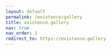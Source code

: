 ```yaml
---
layout: default
permalink: /existence/gallery
title: existence.gallery
nav: true
nav_order: 1
redirect_to: https://existence.gallery
---
```


